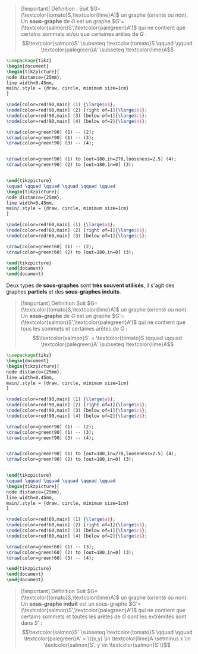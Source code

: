 >[!important] Définition :
>Soit $G=(\textcolor{tomato}S,\textcolor{lime}A)$ un graphe (orienté ou non).
>Un **sous-graphe** de $G$ est un graphe $G'=(\textcolor{salmon}S',\textcolor{palegreen}A')$ qui ne contient que certains sommets et/ou que certaines arêtes de $G$ :
>$$\textcolor{salmon}S' \subseteq \textcolor{tomato}S \qquad \qquad  \textcolor{palegreen}A' \subseteq \textcolor{lime}A$$


```tikz
\usepackage{tikz} 
\begin{document}
\begin{tikzpicture}[
node distance={25mm},  
line width=0.45mm, 
main/.style = {draw, circle, minimum size=1cm}
] 

\node[color=red!90,main] (1) {\large$a$}; 
\node[color=red!90,main] (2) [right of=1]{\large$b$};
\node[color=red!90,main] (3) [below of=1]{\large$c$};
\node[color=red!90,main] (4) [below of=2]{\large$d$};

\draw[color=green!90] (1) -- (2);
\draw[color=green!90] (1) -- (3);
\draw[color=green!90] (3) -- (4);


\draw[color=green!90] (1) to [out=180,in=270,looseness=2.5] (4);
\draw[color=green!90] (2) to [out=180,in=0] (3);


\end{tikzpicture}
\qquad \qquad \qquad \qquad \qquad \qquad 
\begin{tikzpicture}[
node distance={25mm},  
line width=0.45mm, 
main/.style = {draw, circle, minimum size=1cm}
] 

\node[color=red!60,main] (1) {\large$a$}; 
\node[color=red!60,main] (2) [right of=1]{\large$b$};
\node[color=red!60,main] (3) [below of=1]{\large$c$};

\draw[color=green!60] (1) -- (2);
\draw[color=green!60] (2) to [out=180,in=0] (3);

\end{tikzpicture}
\end{document}
\end{document}
```

Deux types de **sous-graphes** sont **très souvent utilisés**, il s'agit des graphes **partiels** et des **sous-graphes induits**.

>[!important] Définition
>Soit $G=(\textcolor{tomato}S,\textcolor{lime}A)$ un graphe (orienté ou non).
>Un **sous-graphe** de $G$ est un graphe $G'=(\textcolor{salmon}S',\textcolor{palegreen}A')$ qui ne contient que tous les sommets et certaines arêtes de $G$ :
>$$\textcolor{salmon}S' = \textcolor{tomato}S \qquad \qquad  \textcolor{palegreen}A' \subseteq \textcolor{lime}A$$

```tikz
\usepackage{tikz} 
\begin{document}
\begin{tikzpicture}[
node distance={25mm},  
line width=0.45mm, 
main/.style = {draw, circle, minimum size=1cm}
] 

\node[color=red!90,main] (1) {\large$a$}; 
\node[color=red!90,main] (2) [right of=1]{\large$b$};
\node[color=red!90,main] (3) [below of=1]{\large$c$};
\node[color=red!90,main] (4) [below of=2]{\large$d$};

\draw[color=green!90] (1) -- (2);
\draw[color=green!90] (1) -- (3);
\draw[color=green!90] (3) -- (4);


\draw[color=green!90] (1) to [out=180,in=270,looseness=2.5] (4);
\draw[color=green!90] (2) to [out=180,in=0] (3);


\end{tikzpicture}
\qquad \qquad \qquad \qquad \qquad \qquad 
\begin{tikzpicture}[
node distance={25mm},  
line width=0.45mm, 
main/.style = {draw, circle, minimum size=1cm}
] 

\node[color=red!60,main] (1) {\large$a$}; 
\node[color=red!60,main] (2) [right of=1]{\large$b$};
\node[color=red!60,main] (3) [below of=1]{\large$c$};
\node[color=red!60,main] (4) [below of=2]{\large$d$};

\draw[color=green!60] (1) -- (3);
\draw[color=green!60] (2) to [out=180,in=0] (3);
\draw[color=green!60] (3) -- (4);

\end{tikzpicture}
\end{document}
\end{document}
```


>[!important] Définition
>Soit $G=(\textcolor{tomato}S,\textcolor{lime}A)$ un graphe (orienté ou non).
>Un **sous-graphe induit**  est un sous-graphe $G'=(\textcolor{salmon}S',\textcolor{palegreen}A')$ qui ne contient que certains sommets et toutes les arêtes de $G$ dont les extrêmités sont dans $S'$ :
>$$\textcolor{salmon}S' \subseteq \textcolor{tomato}S \qquad \qquad  \textcolor{palegreen}A' = \{(x,y) \in \textcolor{lime}A \setminus x \in \textcolor{salmon}S', y \in \textcolor{salmon}S'\}$$

